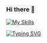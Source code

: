 ### Hi there 👋
[![My Skills](https://skillicons.dev/icons?i=js,react,html,css)](https://skillicons.dev)

[![Typing SVG](https://readme-typing-svg.herokuapp.com?font=Mouse+Memoirs&size=65&pause=500&color=06CD9C&vCenter=true&width=600&height=70&lines=Tufan+Sarı;Frontend+Developer;UI+Designer)](https://git.io/typing-svg)
